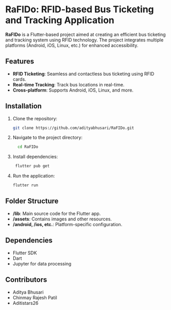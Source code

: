# RaFIDo: RFID-based Bus Ticketing and Tracking Application

**RaFIDo** is a Flutter-based project aimed at creating an efficient bus ticketing and tracking system using RFID technology. The project integrates multiple platforms (Android, iOS, Linux, etc.) for enhanced accessibility.

## Features
- **RFID Ticketing**: Seamless and contactless bus ticketing using RFID cards.
- **Real-time Tracking**: Track bus locations in real-time.
- **Cross-platform**: Supports Android, iOS, Linux, and more.

## Installation
1. Clone the repository:
   ```bash
   git clone https://github.com/adityabhusari/RaFIDo.git
   ```

2. Navigate to the project directory:
   ```bash
     cd RaFIDo
   ```
   
3. Install dependencies:
   ```bash
    flutter pub get
   ```
   
4. Run the application:
   ```bash
   flutter run
   ```

## Folder Structure
- **/lib**: Main source code for the Flutter app.
- **/assets**: Contains images and other resources.
- **/android, /ios, etc.**: Platform-specific configuration.

## Dependencies
- Flutter SDK
- Dart
- Jupyter for data processing

## Contributors
- Aditya Bhusari
- Chinmay Rajesh Patil
- Aditistars26
